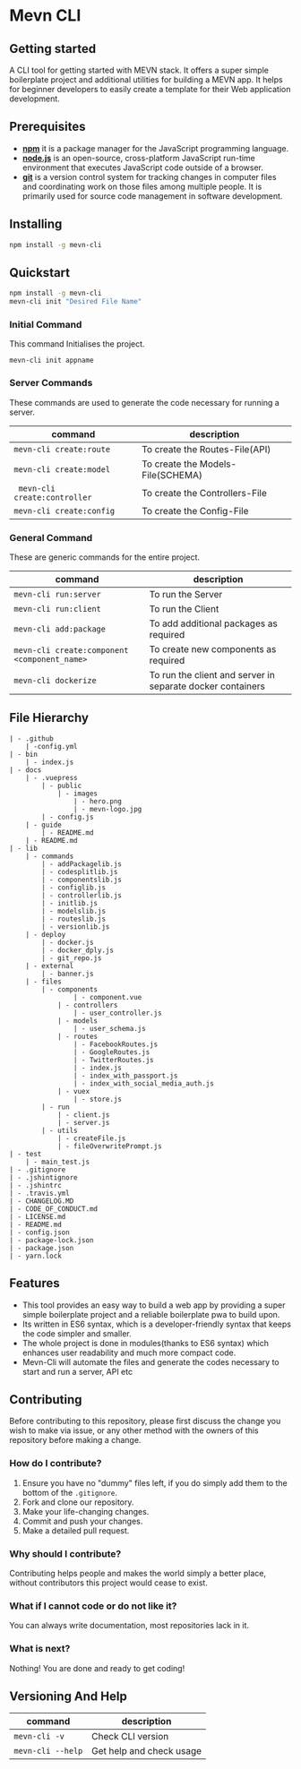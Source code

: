 # Mevn CLI



## Getting started

A CLI tool for getting started with MEVN stack. It offers a super simple boilerplate project and additional utilities for building a MEVN app. It helps for beginner developers to easily create a template for their Web application development.

## Prerequisites

- [**npm**](https://www.npmjs.com/) it is a package manager for the JavaScript programming language.
- [**node.js**](https://nodejs.org/en/) is an open-source, cross-platform JavaScript run-time environment that executes JavaScript code outside of a browser.
- [**git**](https://git-scm.com/) is a version control system for tracking changes in computer files and coordinating work on those files among multiple people. It is primarily used for source code management in software development.

## Installing

```bash
npm install -g mevn-cli
```

## Quickstart
```bash
npm install -g mevn-cli
mevn-cli init "Desired File Name" 
```
### Initial Command

This command Initialises the project.

```
mevn-cli init appname
```

### Server Commands

These commands are used to generate the code necessary for running a server.

| command | description |
| ------- | ----------- |
|``` mevn-cli create:route ``` | To create the Routes-File(API) |
|``` mevn-cli create:model ``` | To create the Models-File(SCHEMA) |
|``` mevn-cli create:controller``` |  To create the Controllers-File |
| ```mevn-cli create:config ``` | To create the Config-File |


### General Command
 
 These are generic commands for the entire project.

| command | description |                                                                                                
| -------------- |  ---------------- |
| ```mevn-cli run:server``` | To run the Server |
| ```mevn-cli run:client``` | To run the Client |
| ```mevn-cli add:package``` | To add additional packages as required |
| ```mevn-cli create:component <component_name>``` | To create new components as required |
| ```mevn-cli dockerize``` | To run the client and server in separate docker containers |

## File Hierarchy
```
| - .github
    | -config.yml
| - bin
    | - index.js
| - docs
    | - .vuepress
        | - public
            | - images
                | - hero.png
                | - mevn-logo.jpg
        | - config.js
    | - guide      
        | - README.md
    | - README.md
| - lib 
    | - commands
        | - addPackagelib.js
        | - codesplitlib.js
        | - componentslib.js
        | - configlib.js
        | - controllerlib.js
        | - initlib.js
        | - modelslib.js
        | - routeslib.js
        | - versionlib.js
    | - deploy
        | - docker.js
        | - docker_dply.js
        | - git_repo.js
    | - external
        | - banner.js
    | - files
        | - components
                | - component.vue
            | - controllers
                | - user_controller.js
            | - models
                | - user_schema.js
            | - routes
                | - FacebookRoutes.js
                | - GoogleRoutes.js
                | - TwitterRoutes.js
                | - index.js
                | - index_with_passport.js
                | - index_with_social_media_auth.js
            | - vuex
                | - store.js
        | - run
            | - client.js
            | - server.js
        | - utils
            | - createFile.js
            | - fileOverwritePrompt.js
| - test
    | - main_test.js
| - .gitignore
| - .jshintignore
| - .jshintrc
| - .travis.yml
| - CHANGELOG.MD
| - CODE_OF_CONDUCT.md
| - LICENSE.md
| - README.md
| - config.json
| - package-lock.json
| - package.json 
| - yarn.lock 
```

## Features

- This tool provides an easy way to build a web app by providing a super simple boilerplate project and a reliable boilerplate pwa to build upon.  
- Its written in ES6 syntax, which is a developer-friendly syntax that keeps the code simpler and smaller.
- The whole project is done in modules(thanks to ES6 syntax) which enhances user readability and much more compact code.  
- Mevn-Cli will automate the files and generate the codes necessary to start and run a server, API etc


## Contributing

Before contributing to this repository, please first discuss the change you wish to make via issue, or any other method with the owners of this repository before making a change. 

### How do I contribute?
1. Ensure you have no "dummy" files left, if you do simply add them to the bottom of the `.gitignore`.
2. Fork and clone our repository.
3. Make your life-changing changes.
4. Commit and push your changes.
5. Make a detailed pull request.

### Why should I contribute?
Contributing helps people and makes the world simply a better place, without contributors this project would cease to exist.

### What if I cannot code or do not like it?
You can always write documentation, most repositories lack in it.

### What is next?
Nothing! You are done and ready to get coding!


## Versioning And Help

| command | description
| --- | --- |
| ```mevn-cli -v``` | Check CLI version |
|``` mevn-cli --help ``` | Get help and check usage |
